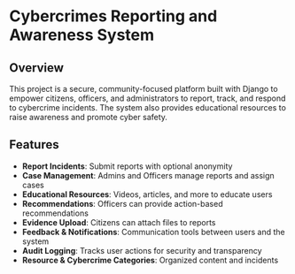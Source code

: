 # Cybercrimes Reporting and Awareness System

## Overview

This project is a secure, community-focused platform built with Django to empower citizens, officers, and administrators to report, track, and respond to cybercrime incidents. The system also provides educational resources to raise awareness and promote cyber safety.

## Features

- **Report Incidents**: Submit reports with optional anonymity
- **Case Management**: Admins and Officers manage reports and assign cases
- **Educational Resources**: Videos, articles, and more to educate users
- **Recommendations**: Officers can provide action-based recommendations
- **Evidence Upload**: Citizens can attach files to reports
- **Feedback & Notifications**: Communication tools between users and the system
- **Audit Logging**: Tracks user actions for security and transparency
- **Resource & Cybercrime Categories**: Organized content and incidents



